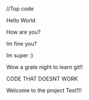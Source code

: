 //Top code


Hello World

How are you?

Im fine you?

Im super :)

Wow a grate night to learn git!!

CODE THAT DOESNT WORK


Welcome to the project Test1!!
